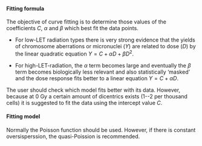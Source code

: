 #### Fitting formula

The objective of curve fitting is to determine those values of the coefficients $C$, $\alpha$ and $\beta$ which best fit the data points.

- For low-LET radiation types there is very strong evidence that the yields of chromosome aberrations or micronuclei ($Y$) are related to dose ($D$) by the linear quadratic equation $Y = C + \alpha D + \beta D^{2}$. 

- For high-LET-radiation, the $\alpha$ term becomes large and eventually the $\beta$ term becomes biologically less relevant and also statistically ‘masked’ and the dose response fits better to a linear equation $Y = C + \alpha D$.

The user should check which model fits better with its data. However, because at 0 Gy a certain amount of dicentrics exists (1--2 per thousand cells) it is suggested to fit the data using the intercept value $C$.

#### Fitting model

Normally the Poisson function should be used. However, if there is constant oversisperssion, the quasi-Poission is recommended.
